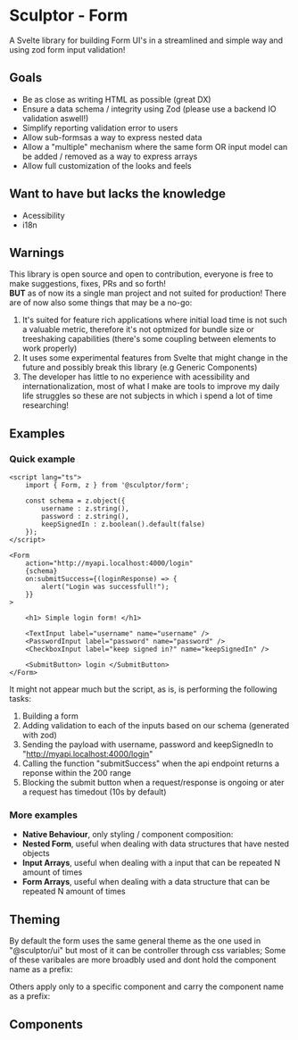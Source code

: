 # Sculptor - Form

A Svelte library for building Form UI's in a streamlined and simple way and using zod form input validation!

## Goals
- Be as close as writing HTML as possible (great DX)
- Ensure a data schema / integrity using Zod (please use a backend IO validation aswell!)
- Simplify reporting validation error to users 
- Allow sub-formsas a way to express nested data 
- Allow a "multiple" mechanism where the same form OR input model can be added / removed as a way to express arrays
- Allow full customization of the looks and feels

## Want to have but lacks the knowledge
- Acessibility
- i18n

## Warnings
This library is open source and open to contribution, everyone is free to make suggestions, fixes, PRs and so forth!  
**BUT** as of now its a single man project and not suited for production!
There are of now also some things that may be a no-go:
1. It's suited for feature rich applications where initial load time is not such a valuable metric, therefore it's not optmized for bundle size or treeshaking capabilities (there's some coupling between elements to work properly)
2. It uses some experimental features from Svelte that might change in the future and possibly break this library (e.g Generic Components)
3. The developer has little to no experience with acessibility and internationalization, most of what I make are tools to improve my daily life struggles so these are not subjects in which i spend a lot of time researching!

## Examples 

### Quick example
```svelte
<script lang="ts">
	import { Form, z } from '@sculptor/form';

	const schema = z.object({
		username : z.string(),
		password : z.string(),
		keepSignedIn : z.boolean().default(false)
	});
</script>

<Form 
	action="http://myapi.localhost:4000/login" 
	{schema}
	on:submitSuccess={(loginResponse) => {
		alert("Login was successfull!");
	}}	
>
	
	<h1> Simple login form! </h1>
	
	<TextInput label="username" name="username" />
	<PasswordInput label="password" name="password" />
	<CheckboxInput label="keep signed in?" name="keepSignedIn" />

	<SubmitButton> login </SubmitButton>
</Form>
```
It might not appear much but the script, as is, is performing the following tasks:
1. Building a form
2. Adding validation to each of the inputs based on our schema (generated with zod)
3. Sending the payload with username, password and keepSignedIn to "http://myapi.localhost:4000/login"
4. Calling the function "submitSuccess" when the api endpoint returns a reponse within the 200 range
5. Blocking the submit button when a request/response is ongoing or ater a request has timedout (10s by default)

### More examples

- **Native Behaviour**, only styling / component composition:
- **Nested Form**, useful when dealing with data structures that have nested objects
- **Input Arrays**, useful when dealing with a input that can be repeated N amount of times
- **Form Arrays**, useful when dealing with a data structure that can be repeated N amount of times

## Theming 
By default the form uses the same general theme as the one used in "@sculptor/ui" but most of it can be controller through 
css variables;
Some of these varibales are more broadbly used and dont hold the component name as a prefix:

Others apply only to a specific component and carry the component name as a prefix:

## Components
